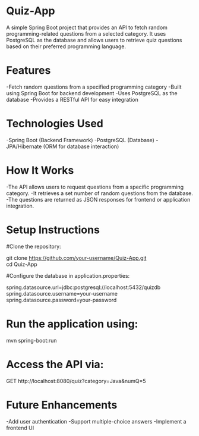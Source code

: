 # Quiz-App

A simple Spring Boot project that provides an API to fetch random programming-related questions from a selected category. It uses PostgreSQL as the database and allows users to retrieve quiz questions based on their preferred programming language.

# Features
 -Fetch random questions from a specified programming category
 -Built using Spring Boot for backend development
 -Uses PostgreSQL as the database
 -Provides a RESTful API for easy integration

# Technologies Used
 -Spring Boot (Backend Framework)
 -PostgreSQL (Database)
 -JPA/Hibernate (ORM for database interaction)

# How It Works
 -The API allows users to request questions from a specific programming category.
 -It retrieves a set number of random questions from the database.
 -The questions are returned as JSON responses for frontend or application integration.

# Setup Instructions

#Clone the repository:

git clone https://github.com/your-username/Quiz-App.git  
cd Quiz-App  

#Configure the database in application.properties:

spring.datasource.url=jdbc:postgresql://localhost:5432/quizdb  
spring.datasource.username=your-username  
spring.datasource.password=your-password 

# Run the application using:

mvn spring-boot:run  

# Access the API via:

GET http://localhost:8080/quiz?category=Java&numQ=5  

# Future Enhancements
 -Add user authentication
 -Support multiple-choice answers
 -Implement a frontend UI
